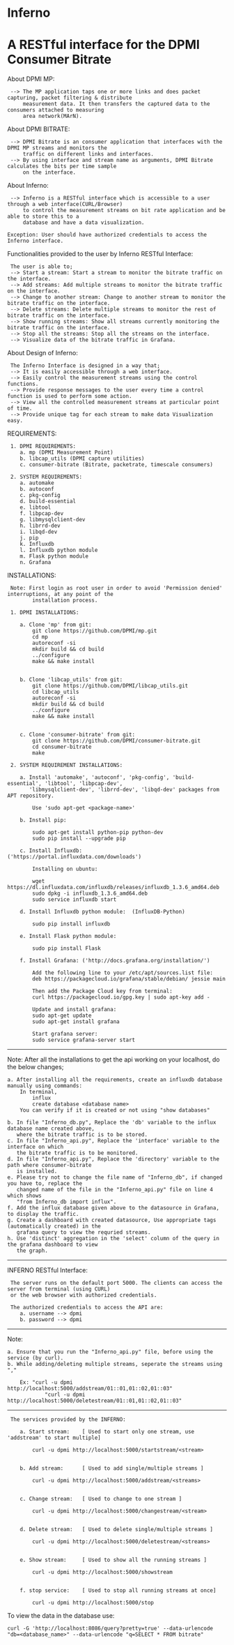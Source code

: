 # Inferno

# A RESTful interface for the DPMI Consumer Bitrate 

About DPMI MP:  
  
     --> The MP application taps one or more links and does packet capturing, packet filtering & distribute
     	 measurement data. It then transfers the captured data to the consumers attached to measuring
	 	 area network(MArN).
  
  
About DPMI BITRATE:  
  
     --> DPMI Bitrate is an consumer application that interfaces with the DPMI MP streams and monitors the 
     	 traffic on different links and interfaces.
     --> By using interface and stream name as arguments, DPMI Bitrate calculates the bits per time sample 
     	 on the interface.
  

About Inferno:
  
     --> Inferno is a RESTful interface which is accessible to a user through a web interface(CURL/Browser)
     	 to control the measurement streams on bit rate application and be able to store this to a
	 	 database and have a data visualization.
 
	Exception: User should have authorized credentials to access the Inferno interface.  
      
Functionalities provided to the user by Inferno RESTful Interface:
  
     The user is able to;
     --> Start a stream: Start a stream to monitor the bitrate traffic on the interface.
     --> Add streams: Add multiple streams to monitor the bitrate traffic on the interface.
     --> Change to another stream: Change to another stream to monitor the bitrate traffic on the interface.
     --> Delete streams: Delete multiple streams to monitor the rest of bitrate traffic on the interface.
     --> Show running streams: Show all streams currently monitoring the bitrate traffic on the interface.
     --> Stop all the streams: Stop all the streams on the interface.
     --> Visualize data of the bitrate traffic in Grafana.

About Design of Inferno:
   
     The Inferno Interface is designed in a way that;
     --> It is easily accessible through a web interface.
     --> Easily control the measurement streams using the control functions.
     --> Provide response messages to the user every time a control function is used to perform some action.
     --> View all the controlled measurement streams at particular point of time.
     --> Provide unique tag for each stream to make data Visualization easy.

REQUIREMENTS:

     1. DPMI REQUIREMENTS:
		a. mp (DPMI Measurement Point)
		b. libcap_utils (DPMI capture utilities)
		c. consumer-bitrate (Bitrate, packetrate, timescale consumers) 
				
     2. SYSTEM REQUIREMENTS:
		a. automake
		b. autoconf
		c. pkg-config
		d. build-essential
		e. libtool
		f. libpcap-dev
		g. libmysqlclient-dev
		h. librrd-dev
		i. libqd-dev
		j. pip
		k. Influxdb 
		l. Influxdb python module
		m. Flask python module 
		n. Grafana
		
INSTALLATIONS:

     Note: First login as root user in order to avoid 'Permission denied' interruptions, at any point of the
     		installation process.	
     
     1. DPMI INSTALLATIONS: 
	
		a. Clone 'mp' from git:
			git clone https://github.com/DPMI/mp.git
			cd mp
			autoreconf -si
			mkdir build && cd build 
			../configure
			make && make install


   		b. Clone 'libcap_utils' from git:
			git clone https://github.com/DPMI/libcap_utils.git
			cd libcap_utils
			autoreconf -si
			mkdir build && cd build
			../configure
			make && make install


   		c. Clone 'consumer-bitrate' from git:
			git clone https://github.com/DPMI/consumer-bitrate.git
			cd consumer-bitrate
			make
	
     2. SYSTEM REQUIREMENT INSTALLATIONS:
   
		a. Install 'automake', 'autoconf', 'pkg-config', 'build-essential', 'libtool', 'libpcap-dev', 
		   'libmysqlclient-dev', 'librrd-dev', 'libqd-dev' packages from APT repository.
	
			Use 'sudo apt-get <package-name>'

		b. Install pip:
	
			sudo apt-get install python-pip python-dev
			sudo pip install --upgrade pip 
	
		c. Install Influxdb:	('https://portal.influxdata.com/downloads')
	
		   	Installing on ubuntu:
	
			wget https://dl.influxdata.com/influxdb/releases/influxdb_1.3.6_amd64.deb
			sudo dpkg -i influxdb_1.3.6_amd64.deb
			sudo service influxdb start
	
		d. Install Influxdb python module:	(InfluxDB-Python)
	
			sudo pip install influxdb
	
		e. Install Flask python module:
	
			sudo pip install Flask
	
		f. Install Grafana:	('http://docs.grafana.org/installation/')
	
			Add the following line to your /etc/apt/sources.list file:
			deb https://packagecloud.io/grafana/stable/debian/ jessie main
	
			Then add the Package Cloud key from terminal:
			curl https://packagecloud.io/gpg.key | sudo apt-key add -

			Update and install grafana:
			sudo apt-get update
			sudo apt-get install grafana
	
			Start grafana server:
			sudo service grafana-server start
     
     
*********************************************************************************************************
Note: After all the installations to get the api working on your localhost, do the below changes; 

	a. After installing all the requirements, create an influxdb database manually using commands:
		In terminal,
			influx
			create database <database name> 
		You can verify if it is created or not using "show databases"
	
	b. In file "Inferno_db.py", Replace the 'db' variable to the influx database name created above,
	   where the bitrate traffic is to be stored.
	c. In file "Inferno_api.py", Replace the 'interface' variable to the interface on which
	   the bitrate traffic is to be monitored.
	d. In file "Inferno_api.py", Replace the 'directory' variable to the path where consumer-bitrate
	   is installed.
	e. Please try not to change the file name of "Inferno_db", if changed you have to, replace the
	   changed name of the file in the "Inferno_api.py" file on line 4 which shows
	   "from Inferno_db import influx".
	f. Add the influx database given above to the datasource in Grafana, to display the traffic.
	g. Create a dashboard with created datasource, Use appropriate tags (automatically created) in the
	   grafana query to view the requried streams.
	h. Use 'distinct' aggregation in the 'select' column of the query in the grafana dashboard to view
	   the graph.
*********************************************************************************************************

	
INFERNO RESTful Interface:

     The server runs on the default port 5000. The clients can access the server from terminal (using CURL) 
     or the web browser with authorized credentials.
     
     The authorized credentials to access the API are:
		a. username --> dpmi
		b. password --> dpmi
         
	 
 *********************************************************************************************************
 Note:	

	a. Ensure that you run the "Inferno_api.py" file, before using the service (by curl).
	b. While adding/deleting multiple streams, seperate the streams using ","

		Ex: "curl -u dpmi http://localhost:5000/addstream/01::01,01::02,01::03"
	    	    "curl -u dpmi http://localhost:5000/deletestream/01::01,01::02,01::03"		
 *********************************************************************************************************
	 
	 
     The services provided by the INFERNO:
	
		a. Start stream:	[ Used to start only one stream, use 'addstream' to start multiple]

			curl -u dpmi http://localhost:5000/startstream/<stream>


		b. Add stream:		[ Used to add single/multiple streams ]

			curl -u dpmi http://localhost:5000/addstream/<streams>


		c. Change stream: 	[ Used to change to one stream ]

			curl -u dpmi http://localhost:5000/changestream/<stream>


		d. Delete stream:	[ Used to delete single/multiple streams ]

			curl -u dpmi http://localhost:5000/deletestream/<streams>


		e. Show stream:		[ Used to show all the running streams ]

			curl -u dpmi http://localhost:5000/showstream


		f. stop service:	[ Used to stop all running streams at once]

			curl -u dpmi http://localhost:5000/stop


To view the data in the database use:

	curl -G 'http://localhost:8086/query?pretty=true' --data-urlencode "db=<database_name>" --data-urlencode "q=SELECT * FROM bitrate"



